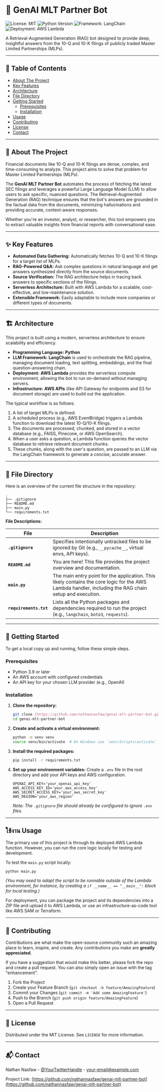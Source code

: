 # 🤖 GenAI MLT Partner Bot

![License: MIT](https://img.shields.io/badge/License-MIT-yellow.svg)
![Python Version](https://img.shields.io/badge/python-3.9%2B-blue.svg)
![Framework: LangChain](https://img.shields.io/badge/framework-LangChain-purple.svg)
![Deployment: AWS Lambda](https://img.shields.io/badge/deployment-AWS%20Lambda-orange.svg)

A Retrieval-Augmented Generation (RAG) bot designed to provide deep, insightful answers from the 10-Q and 10-K filings of publicly traded Master Limited Partnerships (MLPs).

---

## 📝 Table of Contents

- [About The Project](#about-the-project)
- [Key Features](#key-features)
- [Architecture](#architecture)
- [File Directory](#file-directory)
- [Getting Started](#getting-started)
  - [Prerequisites](#prerequisites)
  - [Installation](#installation)
- [Usage](#usage)
- [Contributing](#contributing)
- [License](#license)
- [Contact](#contact)

---

## 🧐 About The Project

Financial documents like 10-Q and 10-K filings are dense, complex, and time-consuming to analyze. This project aims to solve that problem for Master Limited Partnerships (MLPs).

The **GenAI MLT Partner Bot** automates the process of fetching the latest SEC filings and leverages a powerful Large Language Model (LLM) to allow users to ask specific, nuanced questions. The Retrieval-Augmented Generation (RAG) technique ensures that the bot's answers are grounded in the factual data from the documents, minimizing hallucinations and providing accurate, context-aware responses.

Whether you're an investor, analyst, or researcher, this tool empowers you to extract valuable insights from financial reports with conversational ease.

---

## ✨ Key Features

* **Automated Data Gathering:** Automatically fetches 10-Q and 10-K filings for a target list of MLPs.
* **RAG-Powered Q&A:** Ask complex questions in natural language and get answers synthesized directly from the source documents.
* **Source Verification:** The RAG architecture helps in tracing back answers to specific sections of the filings.
* **Serverless Architecture:** Built with AWS Lambda for a scalable, cost-effective, and low-maintenance solution.
* **Extensible Framework:** Easily adaptable to include more companies or different types of documents.

---

## 🏗️ Architecture

This project is built using a modern, serverless architecture to ensure scalability and efficiency.

* **Programming Language:** **Python**
* **LLM Framework:** **LangChain** is used to orchestrate the RAG pipeline, managing document loading, text splitting, embeddings, and the final question-answering chain.
* **Deployment:** **AWS Lambda** provides the serverless compute environment, allowing the bot to run on-demand without managing servers.
* **Infrastructure:** **AWS APIs** (like API Gateway for endpoints and S3 for document storage) are used to build out the application.

The typical workflow is as follows:
1.  A list of target MLPs is defined.
2.  A scheduled process (e.g., AWS EventBridge) triggers a Lambda function to download the latest 10-Q/10-K filings.
3.  The documents are processed, chunked, and stored in a vector database (e.g., FAISS, Pinecone, or AWS OpenSearch).
4.  When a user asks a question, a Lambda function queries the vector database to retrieve relevant document chunks.
5.  These chunks, along with the user's question, are passed to an LLM via the LangChain framework to generate a concise, accurate answer.

---

## 📁 File Directory

Here is an overview of the current file structure in the repository:

```
.
├── .gitignore
├── README.md
├── main.py
└── requirements.txt
```

**File Descriptions:**

| File               | Description                                                                                             |
| ------------------ | ------------------------------------------------------------------------------------------------------- |
| **`.gitignore`** | Specifies intentionally untracked files to be ignored by Git (e.g., `__pycache__`, virtual envs, API keys). |
| **`README.md`** | You are here! This file provides the project overview and documentation.                                  |
| **`main.py`** | The main entry point for the application. This likely contains the core logic for the AWS Lambda handler, including the RAG chain setup and execution. |
| **`requirements.txt`** | Lists all the Python packages and dependencies required to run the project (e.g., `langchain`, `boto3`, `requests`). |

---

## 🚀 Getting Started

To get a local copy up and running, follow these simple steps.

### Prerequisites

* Python 3.9 or later
* An AWS account with configured credentials
* An API key for your chosen LLM provider (e.g., OpenAI)

### Installation

1.  **Clone the repository:**
    ```sh
    git clone [https://github.com/nathannasfaw/genai-mlt-partner-bot.git](https://github.com/nathannasfaw/genai-mlt-partner-bot.git)
    cd genai-mlt-partner-bot
    ```

2.  **Create and activate a virtual environment:**
    ```sh
    python -m venv venv
    source venv/bin/activate  # On Windows use `venv\Scripts\activate`
    ```

3.  **Install the required packages:**
    ```sh
    pip install -r requirements.txt
    ```

4.  **Set up your environment variables:**
    Create a `.env` file in the root directory and add your API keys and AWS configuration.
    ```
    OPENAI_API_KEY='your_openai_api_key'
    AWS_ACCESS_KEY_ID='your_aws_access_key'
    AWS_SECRET_ACCESS_KEY='your_aws_secret_key'
    AWS_REGION='your_aws_region'
    ```
    *Note: The `.gitignore` file should already be configured to ignore `.env` files.*

---

## ใช้งาน Usage

The primary use of this project is through its deployed AWS Lambda function. However, you can run the core logic locally for testing and development.

To test the `main.py` script locally:
```sh
python main.py
```
*(You may need to adapt the script to be runnable outside of the Lambda environment, for instance, by creating a `if __name__ == "__main__":` block for local testing.)*

For deployment, you can package the project and its dependencies into a ZIP file and upload it to AWS Lambda, or use an infrastructure-as-code tool like AWS SAM or Terraform.

---

## 🤝 Contributing

Contributions are what make the open-source community such an amazing place to learn, inspire, and create. Any contributions you make are **greatly appreciated**.

If you have a suggestion that would make this better, please fork the repo and create a pull request. You can also simply open an issue with the tag "enhancement".

1.  Fork the Project
2.  Create your Feature Branch (`git checkout -b feature/AmazingFeature`)
3.  Commit your Changes (`git commit -m 'Add some AmazingFeature'`)
4.  Push to the Branch (`git push origin feature/AmazingFeature`)
5.  Open a Pull Request

---

## 📜 License

Distributed under the MIT License. See `LICENSE` for more information.

---

## 📬 Contact

Nathan Nasfaw - [@YourTwitterHandle](https://twitter.com/YourTwitterHandle) - your-email@example.com

Project Link: [https://github.com/nathannasfaw/genai-mlt-partner-bot](https://github.com/nathannasfaw/genai-mlt-partner-bot)
